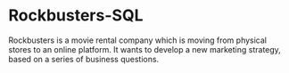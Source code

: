 # Rockbusters-SQL
Rockbusters is a movie rental company which is moving from physical stores to an online platform. It wants to develop a new marketing strategy, based on a series of business questions.

